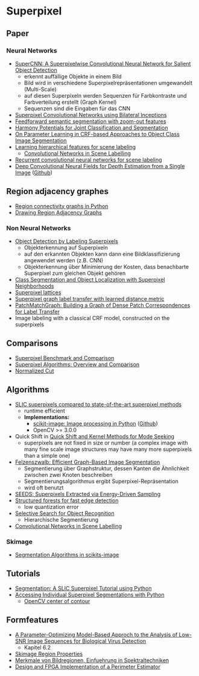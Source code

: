 # Superpixel

## Paper

### Neural Networks

* [SuperCNN: A Superpixelwise Convolutional Neural Network for Salient Object Detection](http://www.shengfenghe.com/uploads/1/5/1/3/15132160/supercnn_ijcv2015.pdf)
  * erkennt auffällige Objekte in einem Bild
  * Bild wird in verschiedene Superpixelrepräsentationen umgewandelt (Multi-Scale)
  * auf diesen Superpixeln werden Sequenzen für Farbkontraste und Farbverteilung erstellt (Graph Kernel)
  * Sequenzen sind die Eingaben für das CNN
* [Superpixel Convolutional Networks using Bilateral Inceptions](https://arxiv.org/pdf/1511.06739v5.pdf)
* [Feedforward semantic segmentation with zoom-out features](http://www.cv-foundation.org/openaccess/content_cvpr_2015/papers/Mostajabi_Feedforward_Semantic_Segmentation_2015_CVPR_paper.pdf)
* [Harmony Potentials for Joint Classification and Segmentation](http://www.cat.uab.es/~joost/papers/cvpr2010.pdf)
* [On Parameter Learning in CRF-based Approaches to Object Class Image Segmentation](https://www.vision.ee.ethz.ch/en/publications/papers/proceedings/eth_biwi_00742.pdf)
* [Learning hierarchical features for scene labeling](http://yann.lecun.com/exdb/publis/pdf/farabet-pami-13.pdf)
  * [Convolutional Networks in Scene Labelling](http://cs231n.stanford.edu/reports/ashwinpp_final_report.pdf)
* [Recurrent convolutional neural networks for scene labeling](http://jmlr.org/proceedings/papers/v32/pinheiro14.pdf)
* [Deep Convolutional Neural Fields for Depth Estimation from a Single Image](https://arxiv.org/pdf/1411.6387v2.pdf) ([Github](https://github.com/slundqui/superpixelDepth))

## Region adjacency graphes

* [Region connectivity graphs in
  Python](http://peekaboo-vision.blogspot.de/2011/08/region-connectivity-graphs-in-python.html)
* [Drawing Region Adjacency
  Graphs](https://vcansimplify.wordpress.com/2014/08/15/604/)

### Non Neural Networks

* [Object Detection by Labeling Superpixels](http://www.cv-foundation.org/openaccess/content_cvpr_2015/papers/Yan_Object_Detection_by_2015_CVPR_paper.pdf)
  * Objekterkennung auf Superpixeln
  * auf den erkannten Objekten kann dann eine Bildklassifizierung angewendet werden (z.B. CNN)
  * Objekterkennung über Minimierung der Kosten, dass benachbarte Superpixel zum gleichen Objekt gehören
* [Class Segmentation and Object Localization with Superpixel Neighborhoods](http://www.vision.cs.ucla.edu/papers/fulkersonVS09.pdf)
* [Superpixel lattices](https://pdfs.semanticscholar.org/1328/880541640d3c9aa1ce7b5201f90d6c4e0925.pdf)
* [Superpixel graph label transfer with learned distance metric](http://users.cecs.anu.edu.au/~sgould/papers/eccv14-spgraph.pdf)
* [PatchMatchGraph: Building a Graph of Dense Patch Correspondences for Label Transfer](https://www.vision.ee.ethz.ch/en/publications/papers/proceedings/eth_biwi_00742.pdf)
* Image labeling with a classical CRF model, constructed on the superpixels

## Comparisons

* [Superpixel Benchmark and Comparison](https://www.tu-chemnitz.de/etit/proaut/rsrc/neubert_protzel_superpixel.pdf)
* [Superpixel Algorithms: Overview and Comparison](http://davidstutz.de/superpixel-algorithms-overview-comparison/)
* [Normalized
  Cut](http://scikit-image.org/docs/dev/auto_examples/segmentation/plot_ncut.html)

## Algorithms

* [SLIC superpixels compared to state-of-the-art superpixel
  methods](https://infoscience.epfl.ch/record/177415/files/Superpixel_PAMI2011-2.pdf)
  * runtime efficient
  * **Implementations:**
    * [scikit-image: Image processing in Python](http://scikit-image.org/) ([Github](https://github.com/scikit-image/scikit-image))
    * OpenCV >= 3.0.0
* Quick Shift in [Quick Shift and Kernel Methods for Mode 
  Seeking](http://vision.cs.ucla.edu/papers/vedaldiS08quick.pdf)
  * superpixels are not fixed in size or number (a complex image with many fine scale image structures may have many more superpixels than a simple one)
* [Felzenszwalb: Efficient Graph-Based Image 
  Segmentation](http://cs.brown.edu/~pff/papers/seg-ijcv.pdf)
  * Segmentierung über Graphstruktur, dessen Kanten die Ähnlichkeit zwischen zwei Knoten beschreiben
  * Segmentierungsalgorithmus ergibt Superpixel-Repräsentation
  * wird oft benutzt
* [SEEDS: Superpixels Extracted via Energy-Driven
  Sampling](http://www.mvdblive.org/seeds/)
* [Structured forests for fast edge 
  detection](https://www.microsoft.com/en-us/research/wp-content/uploads/2013/12/DollarICCV13edges.pdf)
  * low quantization error
* [Selective Search for Object Recognition](https://ivi.fnwi.uva.nl/isis/publications/bibtexbrowser.php?key=UijlingsIJCV2013&bib=all.bib)
  * Hierarchische Segmentierung
* [Convolutional Networks in Scene 
  Labelling](http://cs231n.stanford.edu/reports/ashwinpp_final_report.pdf)

### Skimage

* [Segmentation Algorithms in
  scikits-image](http://peekaboo-vision.blogspot.de/2012/09/segmentation-algorithms-in-scikits-image.html)

## Tutorials

* [Segmentation: A SLIC Superpixel Tutorial using Python](http://www.pyimagesearch.com/2014/07/28/a-slic-superpixel-tutorial-using-python/)
* [Accessing Individual Superpixel Segmentations with Python](http://www.pyimagesearch.com/2014/12/29/accessing-individual-superpixel-segmentations-python/)
  * [OpenCV center of contour](http://www.pyimagesearch.com/2016/02/01/opencv-center-of-contour/)

## Formfeatures

* [A Parameter-Optimizing Model-Based Approch to the Analysis of Low-SNR Image
  Sequences for Biological Virus
  Detection](https://eldorado.tu-dortmund.de/handle/2003/35229)
  * Kapitel 6.2
* [Skimage Region
  Properties](http://scikit-image.org/docs/dev/api/skimage.measure.html#skimage.measure.regionprops)
* [Merkmale von Bildregionen, Einfuehrung in 
  Spektraltechniken](http://www-home.fh-konstanz.de/~mfranz/ibv_files/lect09_spectr.pdf)
* [Design and FPGA Implementation of a Perimeter 
  Estimator](http://www.maa.org/sites/default/files/images/upload_library/applets/CirclesRedistrict/perimeter.doc)
